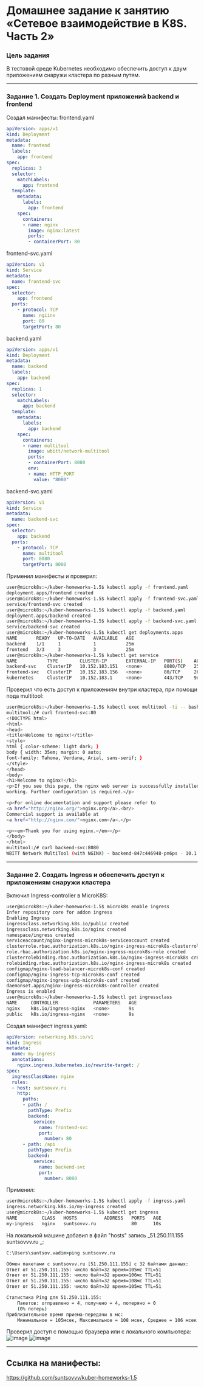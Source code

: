 # Домашнее задание к занятию «Сетевое взаимодействие в K8S. Часть 2»

### Цель задания

В тестовой среде Kubernetes необходимо обеспечить доступ к двум приложениям снаружи кластера по разным путям.

------


### Задание 1. Создать Deployment приложений backend и frontend

Cоздал манифесты: 
frontend.yaml
```yml
apiVersion: apps/v1
kind: Deployment
metadata:
  name: frontend
  labels:
    app: frontend
spec:
  replicas: 3
  selector:
    matchLabels:
      app: frontend
  template:
    metadata:
      labels:
        app: frontend
    spec:
      containers:
      - name: nginx
        image: nginx:latest
        ports:
        - containerPort: 80

```
frontend-svc.yaml
```yml
apiVersion: v1
kind: Service
metadata:
  name: frontend-svc
spec:
  selector:
    app: frontend
  ports:
    - protocol: TCP
      name: ngiinx
      port: 80
      targetPort: 80

```
backend.yaml
```yml
apiVersion: apps/v1
kind: Deployment
metadata:
  name: backend
  labels:
    app: backend
spec:
  replicas: 1
  selector:
    matchLabels:
      app: backend
  template:
    metadata:
      labels:
        app: backend
    spec:
      containers:
      - name: multitool
        image: wbitt/network-multitool
        ports:
        - containerPort: 8080
        env:
        - name: HTTP_PORT
          value: "8080"
```
backend-svc.yaml
```yml
apiVersion: v1
kind: Service
metadata:
  name: backend-svc
spec:
  selector:
    app: backend
  ports:
    - protocol: TCP
      name: multitool
      port: 8080
      targetPort: 8080

```
Применил манифесты и проверил:
```bash
user@microk8s:~/kuber-homeworks-1.5$ kubectl apply -f frontend.yaml 
deployment.apps/frontend created
user@microk8s:~/kuber-homeworks-1.5$ kubectl apply -f frontend-svc.yaml 
service/frontend-svc created
user@microk8s:~/kuber-homeworks-1.5$ kubectl apply -f backend.yaml 
deployment.apps/backend created
user@microk8s:~/kuber-homeworks-1.5$ kubectl apply -f backend-svc.yaml 
service/backend-svc created
user@microk8s:~/kuber-homeworks-1.5$ kubectl get deployments.apps 
NAME       READY   UP-TO-DATE   AVAILABLE   AGE
backend    1/1     1            1           25m
frontend   3/3     3            3           25m
user@microk8s:~/kuber-homeworks-1.5$ kubectl get service
NAME           TYPE        CLUSTER-IP       EXTERNAL-IP   PORT(S)    AGE
backend-svc    ClusterIP   10.152.183.151   <none>        8080/TCP   25m
frontend-svc   ClusterIP   10.152.183.156   <none>        80/TCP     26m
kubernetes     ClusterIP   10.152.183.1     <none>        443/TCP    9d
```
Проверил что есть доступ к приложениям внутри кластера, при помощи пода multitool:
```bash
user@microk8s:~/kuber-homeworks-1.5$ kubectl exec multitool -ti -- bash
multitool:/# curl frontend-svc:80
<!DOCTYPE html>
<html>
<head>
<title>Welcome to nginx!</title>
<style>
html { color-scheme: light dark; }
body { width: 35em; margin: 0 auto;
font-family: Tahoma, Verdana, Arial, sans-serif; }
</style>
</head>
<body>
<h1>Welcome to nginx!</h1>
<p>If you see this page, the nginx web server is successfully installed and
working. Further configuration is required.</p>

<p>For online documentation and support please refer to
<a href="http://nginx.org/">nginx.org</a>.<br/>
Commercial support is available at
<a href="http://nginx.com/">nginx.com</a>.</p>

<p><em>Thank you for using nginx.</em></p>
</body>
</html>
multitool:/# curl backend-svc:8080
WBITT Network MultiTool (with NGINX) - backend-847c446948-pn6ps - 10.1.128.250 - HTTP: 8080 , HTTPS: 443 . (Formerly praqma/network-multitool)
```
------

### Задание 2. Создать Ingress и обеспечить доступ к приложениям снаружи кластера


Включил Ingress-controller в MicroK8S:
```bash
user@microk8s:~/kuber-homeworks-1.5$ microk8s enable ingress
Infer repository core for addon ingress
Enabling Ingress
ingressclass.networking.k8s.io/public created
ingressclass.networking.k8s.io/nginx created
namespace/ingress created
serviceaccount/nginx-ingress-microk8s-serviceaccount created
clusterrole.rbac.authorization.k8s.io/nginx-ingress-microk8s-clusterrole created
role.rbac.authorization.k8s.io/nginx-ingress-microk8s-role created
clusterrolebinding.rbac.authorization.k8s.io/nginx-ingress-microk8s created
rolebinding.rbac.authorization.k8s.io/nginx-ingress-microk8s created
configmap/nginx-load-balancer-microk8s-conf created
configmap/nginx-ingress-tcp-microk8s-conf created
configmap/nginx-ingress-udp-microk8s-conf created
daemonset.apps/nginx-ingress-microk8s-controller created
Ingress is enabled
user@microk8s:~/kuber-homeworks-1.5$ kubectl get ingressclass
NAME     CONTROLLER             PARAMETERS   AGE
nginx    k8s.io/ingress-nginx   <none>       9s
public   k8s.io/ingress-nginx   <none>       9s
```
Создал манифест ingress.yaml:
```yaml
apiVersion: networking.k8s.io/v1
kind: Ingress
metadata:
  name: my-ingress
  annotations:
    nginx.ingress.kubernetes.io/rewrite-target: /
spec:
  ingressClassName: nginx
  rules:
  - host: suntsovvv.ru
    http:
      paths:
      - path: /
        pathType: Prefix
        backend:
          service:
            name: frontend-svc
            port:
              number: 80
      - path: /api
        pathType: Prefix
        backend:
          service:
            name: backend-svc
            port:
              number: 8080
```
Применил:
```bash
user@microk8s:~/kuber-homeworks-1.5$ kubectl apply -f ingress.yaml 
ingress.networking.k8s.io/my-ingress created
user@microk8s:~/kuber-homeworks-1.5$ kubectl get ingress
NAME         CLASS   HOSTS          ADDRESS   PORTS   AGE
my-ingress   nginx   suntsovvv.ru             80      10s
```
На локальной машине добавил в файл "hosts" запись _51.250.111.155     suntsovvv.ru _:

```cmd
C:\Users\suntsov.vadim>ping suntsovvv.ru

Обмен пакетами с suntsovvv.ru [51.250.111.155] с 32 байтами данных:
Ответ от 51.250.111.155: число байт=32 время=105мс TTL=51
Ответ от 51.250.111.155: число байт=32 время=106мс TTL=51
Ответ от 51.250.111.155: число байт=32 время=108мс TTL=51
Ответ от 51.250.111.155: число байт=32 время=105мс TTL=51

Статистика Ping для 51.250.111.155:
    Пакетов: отправлено = 4, получено = 4, потеряно = 0
    (0% потерь)
Приблизительное время приема-передачи в мс:
    Минимальное = 105мсек, Максимальное = 108 мсек, Среднее = 106 мсек
```
Проверил доступ с помощью браузера или  с локального компьютера:
![image](https://github.com/user-attachments/assets/3529cf24-40d6-459e-a01e-66dee64a7284)
![image](https://github.com/user-attachments/assets/fc02e77d-e613-4b78-b79b-084ce54c3b45)


------

## Ссылка на манифесты:
https://github.com/suntsovvv/kuber-homeworks-1.5

